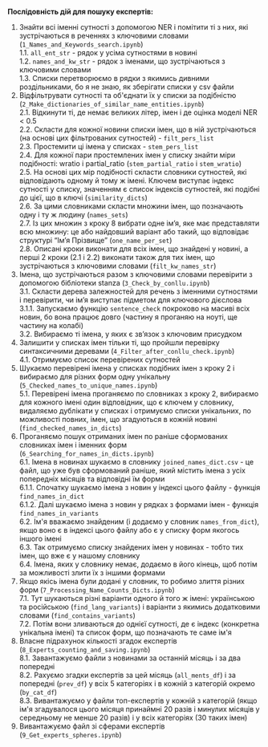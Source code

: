 **Послідовність дій для пошуку експертів:**  
  1. Знайти всі іменні сутності з допомогою NER і помітити ті з них, які зустрічаються в реченнях з ключовими словами (`1_Names_and_Keywords_search.ipynb`)  
        1.1. `all_ent_str` - рядок у усіма сутностями в новині  
        1.2. `names_and_kw_str` - рядок з іменами, що зустрічаються з ключовими словами  
        1.3. Списки перетворюємо в рядки з якимись дивними роздільниками, бо я не знаю, як зберігати списки у csv файли     
  2. Відфільтрувати сутності та об'єднати їх у списки за подібністю (`2_Make_dictionaries_of_similar_name_entities.ipynb`)  
    2.1. Відкинути ті, де немає великих літер, імен і де оцінка моделі NER < 0.5  
    2.2. Скласти для кожної новини списки імен, що в ній зустрічаються (на основі цих фільтрованих сутностей) - `filt_pers_list`  
    2.3. Простемити ці імена у списках - `stem_pers_list`  
    2.4. Для кожної пари простемлених імен у списку знайти міри подібності: wratio і partial_ratio (`stem_partial_ratio` і `stem_wratio`)  
    2.5. На основі цих мір подібності скласти словники сутностей, які відповідають одному й тому ж імені. Ключем виступає індекс сутності у списку, значенням є список індексів сутностей, які подібні до цієї, що в ключі (`similarity_dicts`)  
    2.6. За цими словниками скласти множини імен, що позначають одну і ту ж людину (`names_sets`)  
    2.7. Із цих множин з кроку 8 вибрати одне ім’я, яке має представляти всю множину: це або найдовший варіант або такий, що відповідає структурі “Ім’я Прізвище” (`one_name_per_set`)  
    2.8. Описані кроки виконати для всіх імен, що знайдені у новині, а перші 2 кроки (2.1 і 2.2) виконати також для тих імен, що зустрічаються з ключовими словами (`filt_kw_names_str`)  
  3. Імена, що зустрічаються разом з ключовими словами перевірити з допомогою бібліотеки stanza (`3_Check_by_conllu.ipynb`)  
    3.1. Скласти дерева залежностей для речень з іменними сутностями і перевірити, чи ім’я виступає підметом для ключового дієслова  
      3.1.1. Запускаємо функцію `sentence_check` покроково на масиві всіх новин, бо вона працює довго (частину я проганяю на ноуті, ще частину на колабі)  
    3.2. Вибираємо ті імена, у яких є зв’язок з ключовим присудком  
  4. Залишити у списках імен тільки ті, що пройшли перевірку синтаксичними деревами (`4_Filter_after_conllu_check.ipynb`)  
    4.1. Отримуємо список перевірених сутностей  
  5. Шукаємо перевірені імена у списках подібних імен з кроку 2 і вибираємо для різних форм одну унікальну (`5_Checked_names_to_unique_names.ipynb`)   
    5.1. Перевірені імена проганяємо по словниках з кроку 2, вибираємо для кожного імені один відповідник, що є ключем у словнику, видаляємо дублікати у списках і отримуємо списки унікальних, по можливості повних, імен, що згадуються в кожній новині (`find_checked_names_in_dicts`)  
  6. Проганяємо пошук отриманих імен по раніше сформованих словниках імен і іменних форм (`6_Searching_for_names_in_dicts.ipynb`)  
    6.1. Імена в новинах шукаємо в словнику `joined_names_dict.csv` - це файл, що уже був сформований раніше, який містить імена з усіх попередніх місяців та відповідні їм форми  
      6.1.1. Спочатку шукаємо імена з новин у індексі цього файлу - функція `find_names_in_dict`  
      6.1.2. Далі шукаємо імена з новин у рядках з формами імен - функція `find_names_in_variants`  
    6.2. Ім'я вважаємо знайденим (і додаємо у словник `names_from_dict`), якщо воно є в індексі цього файлу або є у списку форм якогось іншого імені  
    6.3. Так отримуємо списку знайдених імен у новинах - тобто тих імен, що вже є у нашому словнику  
    6.4. Імена, яких у словнику немає, додаємо в його кінець, щоб потім за можливості злити їх з іншими формами  
  7. Якщо якісь імена були додані у словник, то робимо злиття різних форм (`7_Processing_Name_Counts_Dicts.ipynb`)  
    7.1. Тут шукаються різні варіанти одного й того ж імені: українською та російською (`find_lang_variants`) і варіанти з якимись додатковими словами (`find_contains_variants`)  
    7.2. Потім вони зливаються до однієї сутності, де є індекс (конкретна унікальна імені) та список форм, що позначають те саме ім'я  
  8. Власне підрахунок кількості згадок експертів (`8_Experts_counting_and_saving.ipynb`)  
    8.1. Завантажуємо файли з новинами за останній місяць і за два попередні  
    8.2. Рахуємо згадки експертів за цей місяць (`all_ments_df`) і за попередні (`prev_df`) у всіх 5 категоріях і в кожній з категорій окремо (`by_cat_df`)  
    8.3. Вивантажуємо у файли топ-експертів у кожній з категорій (якщо ім'я згадувалося цього місяця принаймні 20 разів і минулих місяців у середньому не менше 20 разів) і у всіх категоріях (30 таких імен)  
  9. Вивантажуємо файл зі сферами експертів (`9_Get_experts_spheres.ipynb`)  
